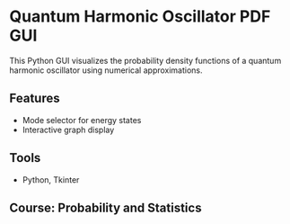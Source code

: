 # Quantum Harmonic Oscillator PDF GUI

This Python GUI visualizes the probability density functions of a quantum harmonic oscillator using numerical approximations.

## Features
- Mode selector for energy states
- Interactive graph display

## Tools
- Python, Tkinter

## Course: Probability and Statistics
